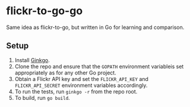 # flickr-to-go-go
Same idea as flickr-to-go, but written in Go for learning and comparison.

## Setup
1. Install [Ginkgo](http://onsi.github.io/ginkgo/).
2. Clone the repo and ensure that the `GOPATH` environment variableis set appropriately as for any other Go project.
3. Obtain a Flickr API key and set the `FLICKR_API_KEY` and `FLICKR_API_SECRET` environment variables accordingly.
4. To run the tests, run `ginkgo -r` from the repo root.
5. To build, run `go build`.
